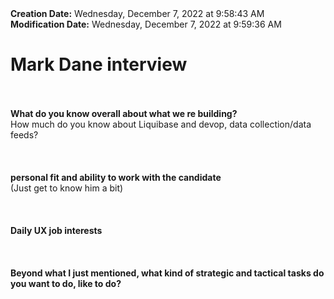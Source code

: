 <div><b>Creation Date:</b> Wednesday, December 7, 2022 at 9:58:43 AM<br></div>
<div><b>Modification Date:</b> Wednesday, December 7, 2022 at 9:59:36 AM<br></div>
<div><h1>Mark Dane interview</h1></div>
<div><br></div>
<div><br></div>
<div><b>What do you know overall about what we re building?</b><br></div>
<div>How much do you know about Liquibase and devop, data collection/data feeds?</div>
<div><br></div>
<div><br></div>
<div><br></div>
<div><b>personal fit and ability to work with the candidate</b><br></div>
<div>(Just get to know him a bit)</div>
<div><br></div>
<div><br></div>
<div><br></div>
<div><b>Daily UX job interests</b><br></div>
<div><br></div>
<div><br></div>
<div><br></div>
<div><b>Beyond what I just mentioned, what kind of strategic and tactical tasks do you want to do, like to do?</b></div>
<div><b><br></b></div>
<div><br></div>
<div><br></div>

